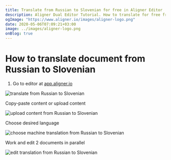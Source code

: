 ```yaml
---
title: Translate from Russian to Slovenian for free in Aligner Editor
description: Aligner Dual Editor Tutorial. How to translate for free from Russian to Slovenian. Aligner is multilingual document management platform. 
ogImage: "https://www.aligner.io/images/aligner-logo.png"
date: 2020-05-06T07:09:21+03:00
image: ../images/aligner-logo.png
onBlog: true
---
```


# How to translate document from Russian to Slovenian

1. Go to editor at [app.aligner.io](https://app.aligner.io "Aligner App web page")

![translate from Russian to Slovenian](../aligner-blank-editor.png "translate from Russian to Slovenian")

Copy-paste content or upload content

![upload content from Russian to Slovenian](../aligner-uploaded-document.png "upload content from Russian to Slovenian")

Choose desired language

![choose machine translation from Russian to Slovenian](../aligner-language-dropdown.png "choose machine translation from Russian to Slovenian")

Work and edit 2 documents in parallel

![edit translation from Russian to Slovenian](../aligner-double-sitded-editor.png "edit translation from Russian to Slovenian")

